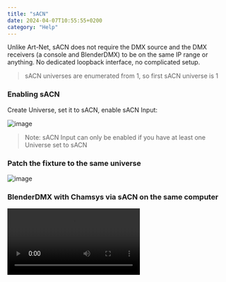 ```yaml
---
title: "sACN"
date: 2024-04-07T10:55:55+0200
category: "Help"
---
```


Unlike Art-Net, sACN does not require the DMX source and the DMX receivers (a
console and BlenderDMX) to be on the same IP range or anything. No dedicated
loopback interface, no complicated setup.

> sACN universes are enumerated from 1, so first sACN universe is 1

### Enabling sACN

Create Universe, set it to sACN, enable sACN Input:

![image](../media/enable_sacn.png)

> Note: sACN Input can only be enabled if you have at least one Universe set to sACN

### Patch the fixture to the same universe

![image](../media/edit_uni.png)


### BlenderDMX with Chamsys via sACN on the same computer

<video src="../media/sacn.webm" controls="controls" >

